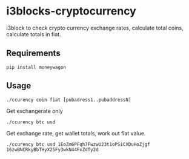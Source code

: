 # i3blocks-cryptocurrency

i3block to check crypto currency exchange rates, calculate total coins, calculate totals in fiat.

## Requirements

`pip install moneywagon`

## Usage

`./ccurency coin fiat [pubadress1..pubaddressN]`

Get exchangerate only

`./ccurency btc usd`

Get exchange rate, get wallet totals, work out fiat value.

`./ccurency btc usd 1EoZm6PFqh7FwzwU23t1oPSiCXDuHoZjgf 16zwBNCRkyBbTHyX25Fy3wkN44FxZdTy2d`

